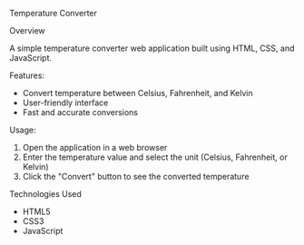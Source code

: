 Temperature Converter

Overview

A simple temperature converter web application built using HTML, CSS, and JavaScript.

Features:

- Convert temperature between Celsius, Fahrenheit, and Kelvin
- User-friendly interface
- Fast and accurate conversions

Usage:

1. Open the application in a web browser
2. Enter the temperature value and select the unit (Celsius, Fahrenheit, or Kelvin)
3. Click the "Convert" button to see the converted temperature

Technologies Used
- HTML5
- CSS3
- JavaScript 
